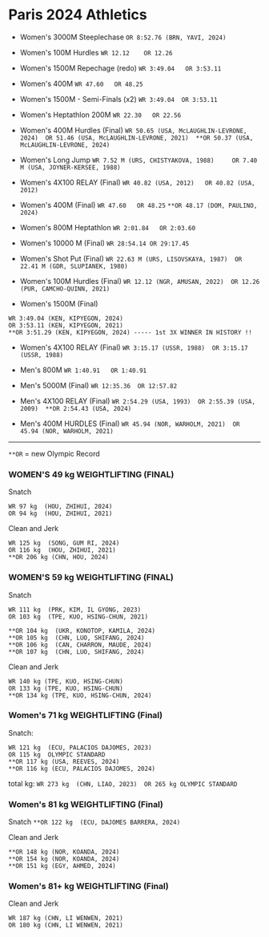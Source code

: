 # Paris 2024 Athletics

- Women's 3000M Steeplechase  `OR 8:52.76 (BRN, YAVI, 2024)`

- Women's 100M Hurdles   `WR 12.12    OR 12.26`

- Women's 1500M Repechage (redo)  `WR 3:49.04   OR 3:53.11`

- Women's 400M   `WR 47.60   OR 48.25`

- Women's 1500M - Semi-Finals (x2)   `WR 3:49.04  OR 3:53.11`

- Women's Heptathlon 200M   `WR 22.30   OR 22.56`

- Women's 400M Hurdles (Final) `WR 50.65 (USA, McLAUGHLIN-LEVRONE, 2024)  OR 51.46 (USA, McLAUGHLIN-LEVRONE, 2021)  **OR 50.37 (USA, McLAUGHLIN-LEVRONE, 2024)`

- Women's Long Jump   `WR 7.52 M (URS, CHISTYAKOVA, 1988)     OR 7.40 M (USA, JOYNER-KERSEE, 1988)`

- Women's 4X100 RELAY (Final)  `WR 40.82 (USA, 2012)   OR 40.82 (USA, 2012)`

- Women's 400M (Final) `WR 47.60   OR 48.25` `**OR 48.17 (DOM, PAULINO, 2024)`

- Women's 800M Heptathlon  `WR 2:01.84   OR 2:03.60`

- Women's 10000 M (Final)  `WR 28:54.14 OR 29:17.45`

- Women's Shot Put (Final)  `WR 22.63 M (URS, LISOVSKAYA, 1987)  OR 22.41 M (GDR, SLUPIANEK, 1980)`

- Women's 100M Hurdles (Final)  `WR 12.12 (NGR, AMUSAN, 2022)  OR 12.26 (PUR, CAMCHO-QUINN, 2021)`

- Women's 1500M (Final)
```
WR 3:49.04 (KEN, KIPYEGON, 2024)
OR 3:53.11 (KEN, KIPYEGON, 2021)
**OR 3:51.29 (KEN, KIPYEGON, 2024) ----- 1st 3X WINNER IN HISTORY !!
```


- Women's 4X100 RELAY (Final)  `WR 3:15.17 (USSR, 1988)  OR 3:15.17 (USSR, 1988)`


- Men's  800M  `WR 1:40.91   OR 1:40.91`

- Men's 5000M (Final) `WR 12:35.36  OR 12:57.82`

- Men's 4X100 RELAY (Final)  `WR 2:54.29 (USA, 1993)  OR 2:55.39 (USA, 2009)  **OR 2:54.43 (USA, 2024)`

- Men's 400M HURDLES (Final)  `WR 45.94 (NOR, WARHOLM, 2021)  OR 45.94 (NOR, WARHOLM, 2021)`









---

`**OR` = new Olympic Record 

### WOMEN'S 49 kg WEIGHTLIFTING (FINAL)

Snatch
```
WR 97 kg  (HOU, ZHIHUI, 2024)	
OR 94 kg  (HOU, ZHIHUI, 2021)
```

Clean and Jerk
```
WR 125 kg  (SONG, GUM RI, 2024)
OR 116 kg  (HOU, ZHIHUI, 2021)
**OR 206 kg (CHN, HOU, 2024)
```


### WOMEN'S 59 kg WEIGHTLIFTING (FINAL)

Snatch
```
WR 111 kg  (PRK, KIM, IL GYONG, 2023)
OR 103 kg  (TPE, KUO, HSING-CHUN, 2021)

**OR 104 kg  (UKR, KONOTOP, KAMILA, 2024)
**OR 105 kg  (CHN, LUO, SHIFANG, 2024)
**OR 106 kg  (CAN, CHARRON, MAUDE, 2024)
**OR 107 kg  (CHN, LUO, SHIFANG, 2024)
```

Clean and Jerk 
```
WR 140 kg (TPE, KUO, HSING-CHUN)
OR 133 kg (TPE, KUO, HSING-CHUN)
**OR 134 kg (TPE, KUO, HSING-CHUN, 2024)
```

### Women's 71 kg WEIGHTLIFTING (Final)

Snatch:
```
WR 121 kg  (ECU, PALACIOS DAJOMES, 2023)
OR 115 kg  OLYMPIC STANDARD
**OR 117 kg (USA, REEVES, 2024)
**OR 116 kg (ECU, PALACIOS DAJOMES, 2024)
```

total kg: `WR 273 kg  (CHN, LIAO, 2023)  OR 265 kg OLYMPIC STANDARD`

### Women's 81 kg WEIGHTLIFTING (Final)

Snatch 
`**OR 122 kg  (ECU, DAJOMES BARRERA, 2024)`

Clean and Jerk 
```
**OR 148 kg (NOR, KOANDA, 2024)
**OR 154 kg (NOR, KOANDA, 2024)
**OR 151 kg (EGY, AHMED, 2024)
```

### Women's 81+ kg WEIGHTLIFTING (Final)

Clean and Jerk
```
WR 187 kg (CHN, LI WENWEN, 2021)
OR 180 kg (CHN, LI WENWEN, 2021)
```







